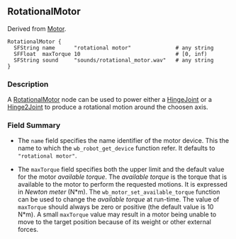 ## RotationalMotor

Derived from [Motor](motor.md).

```
RotationalMotor {
  SFString name      "rotational motor"              # any string
  SFFloat  maxTorque 10                              # [0, inf)
  SFString sound     "sounds/rotational_motor.wav"   # any string
}
```

### Description

A [RotationalMotor](#rotationalmotor) node can be used to power either a [HingeJoint](hingejoint.md) or a [Hinge2Joint](hinge2joint.md) to produce a rotational motion around the choosen axis.

### Field Summary

- The `name` field specifies the name identifier of the motor device.
This the name to which the `wb_robot_get_device` function refer.
It defaults to `"rotational motor"`.

- The `maxTorque` field specifies both the upper limit and the default value for the motor *available torque*.
The *available torque* is the torque that is available to the motor to perform the requested motions.
It is expressed in *Newton meter* (N\*m).
The `wb_motor_set_available_torque` function can be used to change the *available torque* at run-time.
The value of `maxTorque` should always be zero or positive (the default value is 10 N\*m).
A small `maxTorque` value may result in a motor being unable to move to the target position because of its weight or other external forces.

